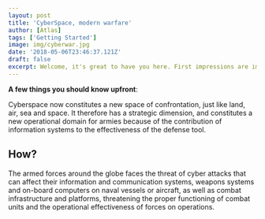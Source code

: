 ```yaml
---
layout: post
title: 'CyberSpace, modern warfare'
author: [Atlas]
tags: ['Getting Started']
image: img/cyberwar.jpg
date: '2018-05-06T23:46:37.121Z'
draft: false
excerpt: Welcome, it's great to have you here. First impressions are important, I've populated my blog with this initial article to test it.
---
```


**A few things you should know upfront**:

Cyberspace now constitutes a new space of confrontation, just like land, air, sea and space.
It therefore has a strategic dimension, and constitutes a new operational domain for armies because of the contribution of information systems to the effectiveness of the defense tool.

## How?
The armed forces around the globe faces the threat of cyber attacks that can affect their information and communication systems, weapons systems and on-board computers on naval vessels or aircraft, as well as combat infrastructure and platforms, threatening the proper functioning of combat units and the operational effectiveness of forces on operations.


